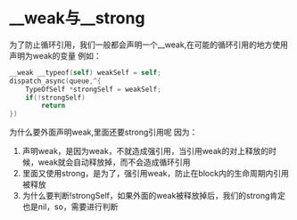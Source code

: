 # __weak与__strong
为了防止循环引用，我们一般都会声明一个__weak,在可能的循环引用的地方使用声明为weak的变量
例如：
```Objective-C
__weak __typeof(self) weakSelf = self;
dispatch_async(queue,^{
	TypeOfSelf *strongSelf = weakSelf;
	if(!strongSelf)
		return
})
```
为什么要外面声明weak,里面还要strong引用呢
因为：
1. 声明weak，是因为weak，不就造成强引用，当引用weak的对上释放的时候，weak就会自动释放掉，而不会造成循环引用
2. 里面又使用strong，是为了，强引用weak，防止在block内的生命周期内引用被释放
3. 为什么要判断!strongSelf，如果外面的weak被释放掉后，我们的strong肯定也是nil，so，需要进行判断


